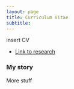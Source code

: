```yaml
---
layout: page
title: Curriculum Vitae
subtitle: 
---
```




insert CV

- [Link to research](https://leeloew.github.io/research/)

### My story

More stuff
